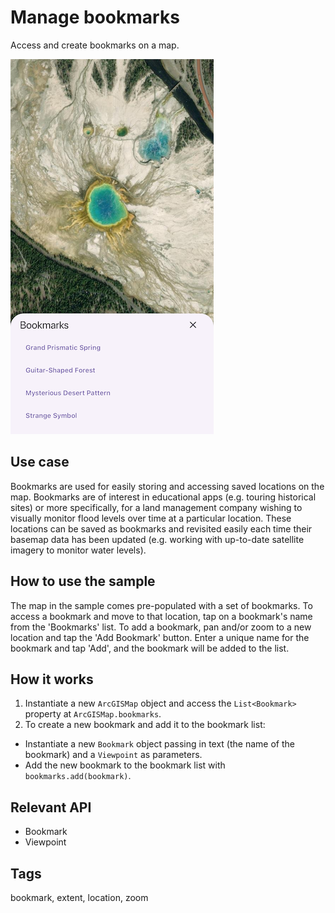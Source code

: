 # Manage bookmarks

Access and create bookmarks on a map.

![Image of manage bookmarks](manage_bookmarks.png)

## Use case

Bookmarks are used for easily storing and accessing saved locations on the map. Bookmarks are of interest in educational apps (e.g. touring historical sites) or more specifically, for a land management company wishing to visually monitor flood levels over time at a particular location. These locations can be saved as bookmarks and revisited easily each time their basemap data has been updated (e.g. working with up-to-date satellite imagery to monitor water levels).

## How to use the sample

The map in the sample comes pre-populated with a set of bookmarks. To access a bookmark and move to that location, tap on a bookmark's name from the 'Bookmarks' list. To add a bookmark, pan and/or zoom to a new location and tap the 'Add Bookmark' button. Enter a unique name for the bookmark and tap 'Add', and the bookmark will be added to the list.

## How it works

1. Instantiate a new `ArcGISMap` object and access the `List<Bookmark>` property at `ArcGISMap.bookmarks`.
2. To create a new bookmark and add it to the bookmark list:
  - Instantiate a new `Bookmark` object passing in text (the name of the bookmark) and a `Viewpoint` as parameters.
  - Add the new bookmark to the bookmark list with `bookmarks.add(bookmark)`.

## Relevant API

* Bookmark
* Viewpoint

## Tags

bookmark, extent, location, zoom
